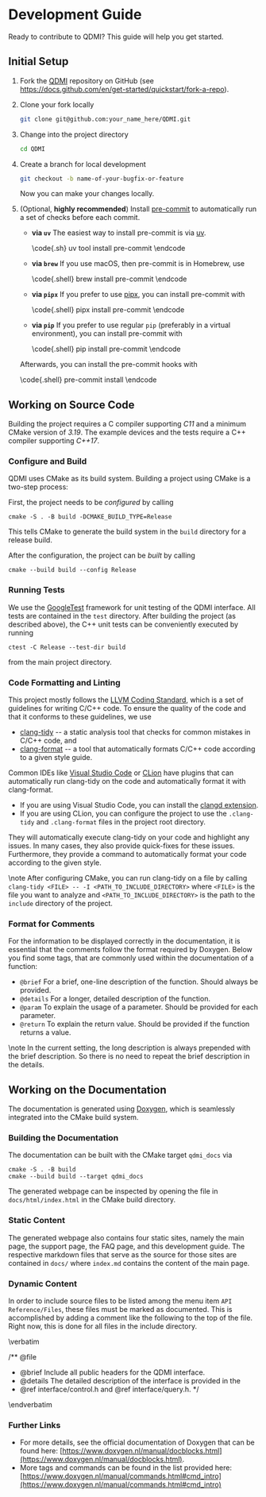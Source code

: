 # Development Guide

<!-- IMPORTANT: Keep the line above as the first line. -->
<!-- This file is a static page and included in the CMakeLists.txt file. -->

Ready to contribute to QDMI? This guide will help you get started.

## Initial Setup

1. Fork the [QDMI](https://github.com/Munich-Quantum-Software-Stack/QDMI) repository on GitHub (see
   <https://docs.github.com/en/get-started/quickstart/fork-a-repo>).

2. Clone your fork locally

   ```sh
   git clone git@github.com:your_name_here/QDMI.git
   ```

3. Change into the project directory

   ```sh
   cd QDMI
   ```

4. Create a branch for local development

   ```sh
   git checkout -b name-of-your-bugfix-or-feature
   ```

   Now you can make your changes locally.

5. (Optional, **highly recommended**) Install [pre-commit](https://pre-commit.com/) to automatically
   run a set of checks before each commit.

   <div class="tabbed">

   - <b class="tab-title">via `uv`</b> The easiest way to install pre-commit is via
     [uv](https://docs.astral.sh/uv/).

     \code{.sh} uv tool install pre-commit \endcode

   - <b class="tab-title">via `brew`</b> If you use macOS, then pre-commit is in Homebrew, use

     \code{.shell} brew install pre-commit \endcode

   - <b class="tab-title">via `pipx`</b> If you prefer to use [pipx](https://pypa.github.io/pipx/),
     you can install pre-commit with

     \code{.shell} pipx install pre-commit \endcode

   - <b class="tab-title">via `pip`</b> If you prefer to use regular `pip` (preferably in a virtual
     environment), you can install pre-commit with

     \code{.shell} pip install pre-commit \endcode

   </div>
   Afterwards, you can install the pre-commit hooks with

   \code{.shell} pre-commit install \endcode

## Working on Source Code

Building the project requires a C compiler supporting _C11_ and a minimum CMake version of _3.19_.
The example devices and the tests require a C++ compiler supporting _C++17_.

### Configure and Build

QDMI uses CMake as its build system. Building a project using CMake is a two-step process:

First, the project needs to be _configured_ by calling

```shell
cmake -S . -B build -DCMAKE_BUILD_TYPE=Release
```

This tells CMake to generate the build system in the `build` directory for a release build.

After the configuration, the project can be _built_ by calling

```shell
cmake --build build --config Release
```

### Running Tests

We use the [GoogleTest](https://google.github.io/googletest/primer.html) framework for unit testing
of the QDMI interface. All tests are contained in the `test` directory. After building the project
(as described above), the C++ unit tests can be conveniently executed by running

```shell
ctest -C Release --test-dir build
```

from the main project directory.

### Code Formatting and Linting

This project mostly follows the [LLVM Coding Standard](https://llvm.org/docs/CodingStandards.html),
which is a set of guidelines for writing C/C++ code. To ensure the quality of the code and that it
conforms to these guidelines, we use

- [clang-tidy](https://clang.llvm.org/extra/clang-tidy/) -- a static analysis tool that checks for
  common mistakes in C/C++ code, and
- [clang-format](https://clang.llvm.org/docs/ClangFormat.html) -- a tool that automatically formats
  C/C++ code according to a given style guide.

Common IDEs like [Visual Studio Code](https://code.visualstudio.com/) or
[CLion](https://www.jetbrains.com/clion/) have plugins that can automatically run clang-tidy on the
code and automatically format it with clang-format.

- If you are using Visual Studio Code, you can install the
  [clangd extension](https://marketplace.visualstudio.com/items?itemName=llvm-vs-code-extensions.vscode-clangd).
- If you are using CLion, you can configure the project to use the `.clang-tidy` and `.clang-format`
  files in the project root directory.

They will automatically execute clang-tidy on your code and highlight any issues. In many cases,
they also provide quick-fixes for these issues. Furthermore, they provide a command to automatically
format your code according to the given style.

\note After configuring CMake, you can run clang-tidy on a file by calling
`clang-tidy <FILE> -- -I <PATH_TO_INCLUDE_DIRECTORY>` where `<FILE>` is the file you want to analyze
and `<PATH_TO_INCLUDE_DIRECTORY>` is the path to the `include` directory of the project.

### Format for Comments

For the information to be displayed correctly in the documentation, it is essential that the
comments follow the format required by Doxygen. Below you find some tags, that are commonly used
within the documentation of a function:

- `@brief` For a brief, one-line description of the function. Should always be provided.
- `@details` For a longer, detailed description of the function.
- `@param` To explain the usage of a parameter. Should be provided for each parameter.
- `@return` To explain the return value. Should be provided if the function returns a value.

\note In the current setting, the long description is always prepended with the brief description.
So there is no need to repeat the brief description in the details.

## Working on the Documentation

The documentation is generated using [Doxygen](https://www.doxygen.nl/index.html), which is
seamlessly integrated into the CMake build system.

### Building the Documentation

The documentation can be built with the CMake target `qdmi_docs` via

```shell
cmake -S . -B build
cmake --build build --target qdmi_docs
```

The generated webpage can be inspected by opening the file in `docs/html/index.html` in the CMake
build directory.

### Static Content

The generated webpage also contains four static sites, namely the main page, the support page, the
FAQ page, and this development guide. The respective markdown files that serve as the source for
those sites are contained in `docs/` where `index.md` contains the content of the main page.

### Dynamic Content

In order to include source files to be listed among the menu item `API Reference/Files`, these files
must be marked as documented. This is accomplished by adding a comment like the following to the top
of the file. Right now, this is done for all files in the include directory.

<!-- prettier-ignore-start -->
\verbatim

/** @file
 * @brief Include all public headers for the QDMI interface.
 * @details The detailed description of the interface is provided in the
 * @ref interface/control.h and @ref interface/query.h.
 */

\endverbatim
<!-- prettier-ignore-end -->

### Further Links

- For more details, see the official documentation of Doxygen that can be found here:
  [https://www.doxygen.nl/manual/docblocks.html](https://www.doxygen.nl/manual/docblocks.html).
- More tags and commands can be found in the list provided here:
  [https://www.doxygen.nl/manual/commands.html#cmd_intro](https://www.doxygen.nl/manual/commands.html#cmd_intro)
